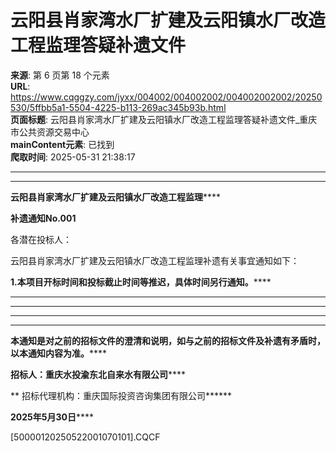 # 云阳县肖家湾水厂扩建及云阳镇水厂改造工程监理答疑补遗文件

**来源**: 第 6 页第 18 个元素  
**URL**: https://www.cqggzy.com/jyxx/004002/004002002/004002002002/20250530/5ffbb5a1-5504-4225-b113-269ac345b93b.html  
**页面标题**: 云阳县肖家湾水厂扩建及云阳镇水厂改造工程监理答疑补遗文件_重庆市公共资源交易中心  
**mainContent元素**: 已找到  
**爬取时间**: 2025-05-31 21:38:17

---

****

**云阳县肖家湾水厂扩建及云阳镇水厂改造工程监理******

**补遗****通知****No.00****1******

各潜在投标人：

云阳县肖家湾水厂扩建及云阳镇水厂改造工程监理补遗有关事宜通知如下：

**1.本项目开标时间和投标截止时间等推迟，具体时间另行通知。******

****

****

****

****

**本通知是对之前的招标文件的澄清和说明，如与之前的招标文件及补遗有矛盾时，以本通知内容为准。******

**招标人：重庆水投渝东北自来水有限公司******

** 招标代理机构：重庆国际投资咨询集团有限公司******

**2025年****5****月****30****日******

  
  
  
[50000120250522001070101].CQCF    


